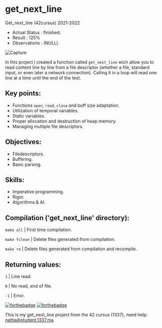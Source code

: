 # get_next_line
Get_next_line (42cursus) 2021-2022

- Actual Status : finished.
- Result        : 125%
- Observations  : (NULL).

![Capture](https://user-images.githubusercontent.com/78090806/145683425-21a041c2-29e2-4fdf-abf6-4d46fd448746.PNG)

In this project i created a function called `get_next_line` wich allow you to read content line by line from a file descriptor (whether a file, standard input, or even later a network connection). Calling it in a loop will read one line at a time until the end of the text.

## Key points:

* Functions `open`, `read`, `close` and buff size adaptation.
* Utilization of temporal variables.
* Static variables.
* Proper allocation and destruction of heap memory.
* Managing multiple file descriptors.

## Objectives:

* Filedescriptors. 
* Buffering.
* Basic parsing. 

## Skills:

* Imperative programming.
* Rigor.
* Algorithms & AI.

## Compilation ('get_next_line' directory):

`make all` | First time compilation.

`make fclean` | Delete files generated from compilation.

`make re` | Delete files generated from compilation and recompile.

## Returning values:

`1` | Line read.

`0` | No read, end of file.

`-1` | Error.

[![forthebadge](https://forthebadge.com/images/badges/made-with-c.svg)](https://forthebadge.com)
[![forthebadge](https://forthebadge.com/images/badges/built-with-love.svg)](https://forthebadge.com)

This is my get_next_line project from the 42 cursus (1337),
need help:
nattia@student.1337.ma
